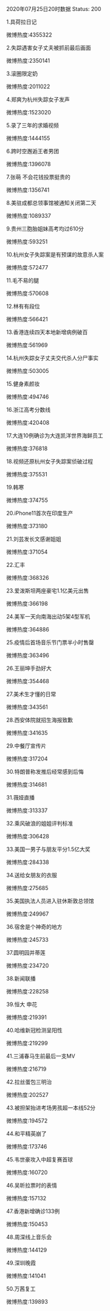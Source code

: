 2020年07月25日20时数据
Status: 200

1.具荷拉日记

微博热度:4355322

2.失踪遇害女子丈夫被抓前最后画面

微博热度:2350141

3.滚圈限定奶

微博热度:2011022

4.郑爽为杭州失踪女子发声

微博热度:1523020

5.录了三年的求婚视频

微博热度:1444155

6.跨时空邂逅王者男团

微博热度:1396078

7.张萌 不会花钱投票挺贵的

微博热度:1356741

8.美驻成都总领事馆被通知关闭第二天

微博热度:1089337

9.贵州三胞胎姐妹高考均过610分

微博热度:593251

10.杭州女子失踪案是有预谋的故意杀人案

微博热度:572477

11.毛不易的腿

微博热度:570608

12.林有有段位

微博热度:566421

13.香港连续四天本地新增病例破百

微博热度:561969

14.杭州失踪女子丈夫交代杀人分尸事实

微博热度:503005

15.健身素颜妆

微博热度:494746

16.浙江高考分数线

微博热度:420408

17.大连10例确诊为大连凯洋世界海鲜员工

微博热度:376818

18.视频还原杭州女子失踪案侦破过程

微博热度:375531

19.韩寒

微博热度:374755

20.iPhone11首次在印度生产

微博热度:373180

21.刘芸发长文感谢姐姐

微博热度:371054

22.汇丰

微博热度:368326

23.爱泼斯坦两座豪宅1.1亿美元出售

微博热度:366198

24.美军一天向南海出动5架4型军机

微博热度:364886

25.疫情后首场音乐节门票半小时售罄

微博热度:363496

26.王丽坤手劲好大

微博热度:354468

27.美术生才懂的日常

微博热度:343561

28.西安体院就招生海报致歉

微博热度:341635

29.中餐厅宣传片

微博热度:317204

30.特朗普称发推后经常感到后悔

微博热度:314681

31.薇娅直播

微博热度:313337

32.乘风破浪的姐姐评判标准

微博热度:306428

33.美国一男子与朋友平分1.5亿大奖

微博热度:284338

34.送给女朋友的衣服

微博热度:275685

35.美国执法人员进入驻休斯敦总领馆

微博热度:249967

36.宿舍是个神奇的地方

微博热度:245733

37.圆明园并蒂莲

微博热度:234720

38.新闻联播

微博热度:228258

39.恒大 申花

微博热度:219391

40.哈维新冠检测呈阳性

微博热度:219299

41.三浦春马生前最后一支MV

微博热度:216719

42.拉丝蛋包三明治

微博热度:202527

43.被担架抬进考场男孩超一本线52分

微博热度:194572

44.和平精英崩了

微博热度:173746

45.韦世豪攻入中超复赛首球

微博热度:160720

46.吴昕拉票时的表情

微博热度:157132

47.香港新增确诊133例

微博热度:150453

48.周深线上音乐会

微博热度:144129

49.深圳晚霞

微博热度:141041

50.万茜复工

微博热度:139893

